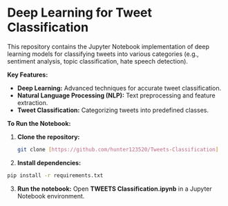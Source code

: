 # Deep Learning for Tweet Classification

This repository contains the Jupyter Notebook implementation of deep learning models for classifying tweets into various categories (e.g., sentiment analysis, topic classification, hate speech detection). 

**Key Features:**

* **Deep Learning:** Advanced techniques for accurate tweet classification.
* **Natural Language Processing (NLP):** Text preprocessing and feature extraction.
* **Tweet Classification:** Categorizing tweets into predefined classes.

**To Run the Notebook:**

1. **Clone the repository:**
   ```bash
   git clone [https://github.com/hunter123520/Tweets-Classification]
   ```
2. **Install dependencies:**
  ```bash
  pip install -r requirements.txt
  ```

3. **Run the notebook:** Open **TWEETS Classification.ipynb** in a Jupyter Notebook environment.
